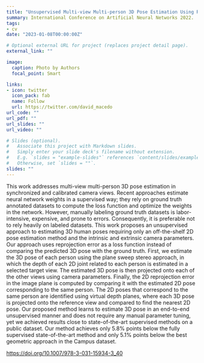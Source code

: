 ```yaml
---
title: "Unsupervised Multi-view Multi-person 3D Pose Estimation Using Reprojection Error"
summary: International Conference on Artificial Neural Networks 2022.
tags:
- cv
date: "2023-01-08T00:00:00Z"

# Optional external URL for project (replaces project detail page).
external_link: ""

image:
  caption: Photo by Authors
  focal_point: Smart

links:
- icon: twitter
  icon_pack: fab
  name: Follow
  url: https://twitter.com/david_macedo
url_code: ""
url_pdf: ""
url_slides: ""
url_video: ""

# Slides (optional).
#   Associate this project with Markdown slides.
#   Simply enter your slide deck's filename without extension.
#   E.g. `slides = "example-slides"` references `content/slides/example-slides.md`.
#   Otherwise, set `slides = ""`.
slides: ""
---
```


This work addresses multi-view multi-person 3D pose estimation in synchronized and calibrated camera views. Recent approaches estimate neural network weights in a supervised way; they rely on ground truth annotated datasets to compute the loss function and optimize the weights in the network. However, manually labeling ground truth datasets is labor-intensive, expensive, and prone to errors. Consequently, it is preferable not to rely heavily on labeled datasets. This work proposes an unsupervised approach to estimating 3D human poses requiring only an off-the-shelf 2D pose estimation method and the intrinsic and extrinsic camera parameters. Our approach uses reprojection error as a loss function instead of comparing the predicted 3D pose with the ground truth. First, we estimate the 3D pose of each person using the plane sweep stereo approach, in which the depth of each 2D joint related to each person is estimated in a selected target view. The estimated 3D pose is then projected onto each of the other views using camera parameters. Finally, the 2D reprojection error in the image plane is computed by comparing it with the estimated 2D pose corresponding to the same person. The 2D poses that correspond to the same person are identified using virtual depth planes, where each 3D pose is projected onto the reference view and compared to find the nearest 2D pose. Our proposed method learns to estimate 3D pose in an end-to-end unsupervised manner and does not require any manual parameter tuning, yet we achieved results close to state-of-the-art supervised methods on a public dataset. Our method achieves only 5.8% points below the fully supervised state-of-the-art method and only 5.1% points below the best geometric approach in the Campus dataset.

https://doi.org/10.1007/978-3-031-15934-3_40
